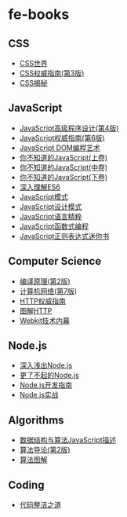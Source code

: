 # fe-books

## CSS

- [CSS世界]()
- [CSS权威指南(第3版)]()
- [CSS揭秘]()

## JavaScript

- [JavaScript高级程序设计(第4版)]()
- [JavaScript权威指南(第6版)]()
- [JavaScript DOM编程艺术]()
- [你不知道的JavaScript(上卷)]()
- [你不知道的JavaScript(中卷)]()
- [你不知道的JavaScript(下卷)]()
- [深入理解ES6]()
- [JavaScript模式]()
- [JavaScript设计模式]()
- [JavaScript语言精粹]()
- [JavaScript函数式编程]()
- [JavaScript正则表达式迷你书]()

## Computer Science

- [编译原理(第2版)]()
- [计算机网络(第7版)]()
- [HTTP权威指南]()
- [图解HTTP]()
- [Webkit技术内幕]()

## Node.js

- [深入浅出Node.js]()
- [更了不起的Node.js]()
- [Node.js开发指南]()
- [Node.js实战]()

## Algorithms

- [数据结构与算法JavaScript描述]()
- [算法导论(第2版)]()
- [算法图解]()

## Coding

- [代码整洁之道]()
